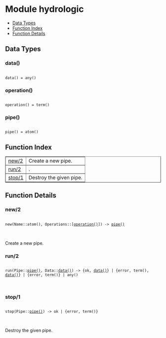 

# Module hydrologic #
* [Data Types](#types)
* [Function Index](#index)
* [Function Details](#functions)

<a name="types"></a>

## Data Types ##




### <a name="type-data">data()</a> ###


<pre><code>
data() = any()
</code></pre>




### <a name="type-operation">operation()</a> ###


<pre><code>
operation() = term()
</code></pre>




### <a name="type-pipe">pipe()</a> ###


<pre><code>
pipe() = atom()
</code></pre>

<a name="index"></a>

## Function Index ##


<table width="100%" border="1" cellspacing="0" cellpadding="2" summary="function index"><tr><td valign="top"><a href="#new-2">new/2</a></td><td>
Create a new pipe.</td></tr><tr><td valign="top"><a href="#run-2">run/2</a></td><td>.</td></tr><tr><td valign="top"><a href="#stop-1">stop/1</a></td><td>
Destroy the given pipe.</td></tr></table>


<a name="functions"></a>

## Function Details ##

<a name="new-2"></a>

### new/2 ###

<pre><code>
new(Name::atom(), Operations::[<a href="#type-operation">operation()</a>]) -&gt; <a href="#type-pipe">pipe()</a>
</code></pre>
<br />

Create a new pipe.

<a name="run-2"></a>

### run/2 ###

<pre><code>
run(Pipe::<a href="#type-pipe">pipe()</a>, Data::<a href="#type-data">data()</a>) -&gt; {ok, <a href="#type-data">data()</a>} | {error, term(), <a href="#type-data">data()</a>} | {error, term()} | any()
</code></pre>
<br />

<a name="stop-1"></a>

### stop/1 ###

<pre><code>
stop(Pipe::<a href="#type-pipe">pipe()</a>) -&gt; ok | {error, term()}
</code></pre>
<br />

Destroy the given pipe.

